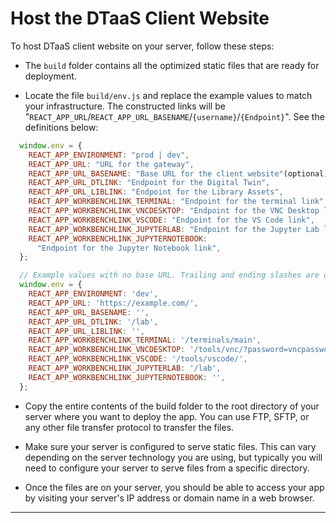 # Host the DTaaS Client Website

To host DTaaS client website on your server, follow these steps:

- The `build` folder contains all the optimized static files that are ready for deployment.

- Locate the file `build/env.js` and replace the example values to match your infrastructure. The constructed links will be "`REACT_APP_URL`/`REACT_APP_URL_BASENAME`/`{username}`/`{Endpoint}`". See the definitions below:

```js
  window.env = {
    REACT_APP_ENVIRONMENT: "prod | dev",
    REACT_APP_URL: "URL for the gateway",
    REACT_APP_URL_BASENAME: "Base URL for the client website"(optional),
    REACT_APP_URL_DTLINK: "Endpoint for the Digital Twin",
    REACT_APP_URL_LIBLINK: "Endpoint for the Library Assets",
    REACT_APP_WORKBENCHLINK_TERMINAL: "Endpoint for the terminal link",
    REACT_APP_WORKBENCHLINK_VNCDESKTOP: "Endpoint for the VNC Desktop link",
    REACT_APP_WORKBENCHLINK_VSCODE: "Endpoint for the VS Code link",
    REACT_APP_WORKBENCHLINK_JUPYTERLAB: "Endpoint for the Jupyter Lab link",
    REACT_APP_WORKBENCHLINK_JUPYTERNOTEBOOK:
      "Endpoint for the Jupyter Notebook link",
  };

  // Example values with no base URL. Trailing and ending slashes are optional.
  window.env = {
    REACT_APP_ENVIRONMENT: 'dev',
    REACT_APP_URL: 'https://example.com/',
    REACT_APP_URL_BASENAME: '',
    REACT_APP_URL_DTLINK: '/lab',
    REACT_APP_URL_LIBLINK: '',
    REACT_APP_WORKBENCHLINK_TERMINAL: '/terminals/main',
    REACT_APP_WORKBENCHLINK_VNCDESKTOP: '/tools/vnc/?password=vncpassword',
    REACT_APP_WORKBENCHLINK_VSCODE: '/tools/vscode/',
    REACT_APP_WORKBENCHLINK_JUPYTERLAB: '/lab',
    REACT_APP_WORKBENCHLINK_JUPYTERNOTEBOOK: '',
  };
  ```


- Copy the entire contents of the build folder to the root directory of your server where you want to deploy the app. You can use FTP, SFTP, or any other file transfer protocol to transfer the files.

- Make sure your server is configured to serve static files. This can vary depending on the server technology you are using, but typically you will need to configure your server to serve files from a specific directory.

- Once the files are on your server, you should be able to access your app by visiting your server's IP address or domain name in a web browser.

---
